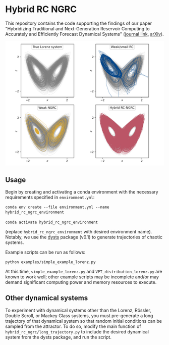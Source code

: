 # Hybrid RC NGRC
This repository contains the code supporting the findings of our paper "Hybridizing Traditional and Next-Generation Reservoir Computing to Accurately and Efficiently Forecast Dynamical Systems" ([journal link](https://doi.org/10.1063/5.0206232), [arXiv](https://arxiv.org/abs/2403.18953)).

<!-- ![Hybrid RC-NGRC schematics](./figure.png) -->
![Hybrid RC-NGRC schematics](./highlight.png)

## Usage

Begin by creating and activating a conda environment with the necessary requirements specified in `environment.yml`:
```
conda env create --file environment.yml --name hybrid_rc_ngrc_environment

conda activate hybrid_rc_ngrc_environment
```
(replace `hybrid_rc_ngrc_environment` with desired environment name). Notably, we use the [dysts](https://github.com/williamgilpin/dysts) package (v0.1) to generate trajectories of chaotic systems.

Example scripts can be run as follows:
```
python examples/simple_example_lorenz.py
```
At this time, `simple_example_lorenz.py` and `VPT_distribution_lorenz.py` are known to work well; other example scripts may be incomplete and/or may demand significant computing power and memory resources to execute.

## Other dynamical systems

To experiment with dynamical systems other than the Lorenz, Rössler, Double Scroll, or Mackey Glass systems, you must pre-generate a long trajectory of that dynamical system so that random initial conditions can be sampled from the attractor. To do so, modify the main function of `hybrid_rc_ngrc/long_trajectory.py` to include the desired dynamical system from the dysts package, and run the script.